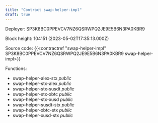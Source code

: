 ```yaml
---
title: "Contract swap-helper-impl"
draft: true
---
```

Deployer: SP3K8BC0PPEVCV7NZ6QSRWPQ2JE9E5B6N3PA0KBR9


 



Block height: 104151 (2023-05-02T17:35:13.000Z)

Source code: {{<contractref "swap-helper-impl" SP3K8BC0PPEVCV7NZ6QSRWPQ2JE9E5B6N3PA0KBR9 swap-helper-impl>}}

Functions:

* swap-helper-alex-stx _public_
* swap-helper-stx-alex _public_
* swap-helper-stx-susdt _public_
* swap-helper-stx-xbtc _public_
* swap-helper-stx-xusd _public_
* swap-helper-susdt-stx _public_
* swap-helper-xbtc-stx _public_
* swap-helper-xusd-stx _public_
